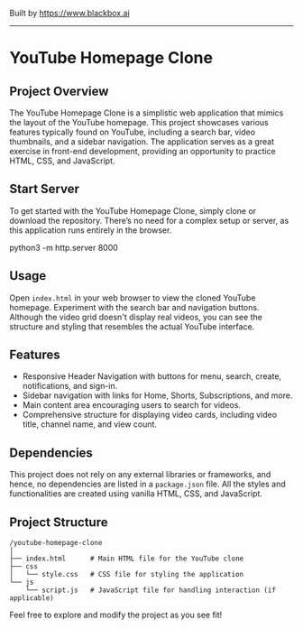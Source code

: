 
Built by https://www.blackbox.ai

---

# YouTube Homepage Clone

## Project Overview
The YouTube Homepage Clone is a simplistic web application that mimics the layout of the YouTube homepage. This project showcases various features typically found on YouTube, including a search bar, video thumbnails, and a sidebar navigation. The application serves as a great exercise in front-end development, providing an opportunity to practice HTML, CSS, and JavaScript.

## Start Server
To get started with the YouTube Homepage Clone, simply clone or download the repository. There’s no need for a complex setup or server, as this application runs entirely in the browser.

python3 -m http.server 8000


## Usage
Open `index.html` in your web browser to view the cloned YouTube homepage. Experiment with the search bar and navigation buttons. Although the video grid doesn't display real videos, you can see the structure and styling that resembles the actual YouTube interface.

## Features
- Responsive Header Navigation with buttons for menu, search, create, notifications, and sign-in.
- Sidebar navigation with links for Home, Shorts, Subscriptions, and more.
- Main content area encouraging users to search for videos.
- Comprehensive structure for displaying video cards, including video title, channel name, and view count.

## Dependencies
This project does not rely on any external libraries or frameworks, and hence, no dependencies are listed in a `package.json` file. All the styles and functionalities are created using vanilla HTML, CSS, and JavaScript.

## Project Structure
```
/youtube-homepage-clone
│
├── index.html      # Main HTML file for the YouTube clone
├── css
│   └── style.css   # CSS file for styling the application
└── js
    └── script.js   # JavaScript file for handling interaction (if applicable)
```

Feel free to explore and modify the project as you see fit!
